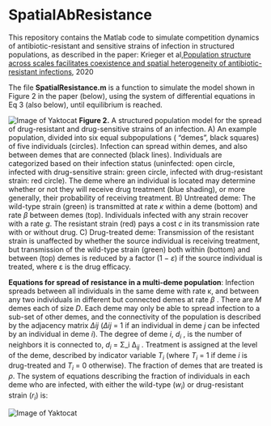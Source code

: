 # SpatialAbResistance

This repository contains the Matlab code to simulate competition dynamics of antibiotic-resistant and sensitive strains of infection in structured populations, as described in the paper: Krieger et al,[Population structure across scales facilitates coexistence and spatial heterogeneity of antibiotic-resistant infections](https://www.biorxiv.org/content/10.1101/469171v2), 2020

The file **SpatialResistance.m** is a function to simulate the model shown in Figure 2 in the paper (below), using the system of differential equations in Eq 3 (also below), until equilibrium is reached. 

![Image of Yaktocat](https://octodex.github.com/images/yaktocat.png)
**Figure 2.** A structured population model for the spread of drug-resistant and drug-sensitive strains of an infection. A) An example population, divided into six equal subpopulations ( “demes”, black squares) of five individuals (circles). Infection can spread within demes, and also between demes that are connected (black lines). Individuals are categorized based on their infection status (uninfected: open circle, infected with drug-sensitive strain: green circle, infected with drug-resistant strain: red circle). The deme where an individual is located may determine whether or not they will receive drug treatment (blue shading), or more generally, their probability of receiving treatment. B) Untreated deme: The wild-type strain (green) is transmitted at rate *κ* within a deme (bottom) and rate *β* between demes (top). Individuals infected with any strain recover with a rate *g*. The resistant strain (red) pays a cost *c* in its transmission rate with or without drug. C) Drug-treated deme: Transmission of the resistant strain is unaffected by whether the source individual is receiving treatment, but transmission of the wild-type strain (green) both within (bottom) and between (top) demes is reduced by a factor (1 − *ε*) if the source individual is treated, where ε is the drug efficacy.

**Equations for spread of resistance in a multi-deme population**: Infection spreads between all individuals in the same deme with rate κ, and between any two individuals in different but connected demes at rate *β* . There are *M* demes each of size *D*. Each deme may only be able to spread infection to a sub-set of other demes, and the connectivity of the population is described by the adjacency matrix *∆ij* (*∆ij* = 1 if an individual in deme *j* can be infected by an individual in deme *i*). The degree of deme *i*, $d_i$ , is the number of neighbors it is connected to, $d_i$ = Σ_i $∆_{ij}$ . Treatment is assigned at the level of the deme, described by indicator variable $T_i$ (where $T_i$ = 1 if deme $i$ is drug-treated and $T_i$ = 0 otherwise). The fraction of demes that are treated is $ρ$. The system of equations describing the fraction of individuals in each deme who are infected, with either the wild-type ($w_i$) or drug-resistant strain ($r_i$) is:

![Image of Yaktocat](https://octodex.github.com/images/yaktocat.png)
